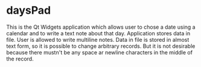 # daysPad

This is the Qt Widgets application which allows user to chose a date using a calendar and to write a text note about that day.
Application stores data in file.
User is allowed to write multiline notes. Data in file is stored in almost text form, so it is possible to change arbitrary records. But it is not desirable because there mustn't be any space ar newline characters in the middle of the record.
